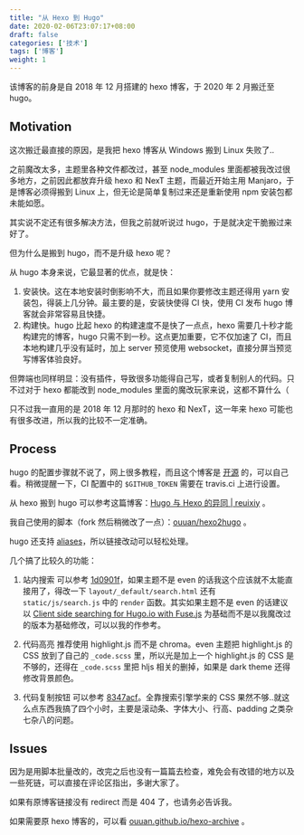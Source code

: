 ```yaml
---
title: "从 Hexo 到 Hugo"
date: 2020-02-06T23:07:17+08:00
draft: false
categories: ['技术']
tags: ['博客']
weight: 1
---
```


该博客的前身是自 2018 年 12 月搭建的 hexo 博客，于 2020 年 2 月搬迁至 hugo。

<!--more-->

## Motivation

这次搬迁最直接的原因，是我把 hexo 博客从 Windows 搬到 Linux 失败了..

之前魔改太多，主题里各种文件都改过，甚至 node_modules 里面都被我改过很多地方，之前因此都放弃升级 hexo 和 NexT 主题，而最近开始主用 Manjaro，于是博客必须得搬到 Linux 上，但无论是简单复制过来还是重新使用 npm 安装包都未能如愿。

其实说不定还有很多解决方法，但我之前就听说过 hugo，于是就决定干脆搬过来好了。

但为什么是搬到 hugo，而不是升级 hexo 呢？

从 hugo 本身来说，它最显著的优点，就是快：

1. 安装快。这在本地安装时倒影响不大，而且如果你要修改主题还得用 yarn 安装包，得装上几分钟。最主要的是，安装快使得 CI 快，使用 CI 发布 hugo 博客就会非常容易且快捷。
2. 构建快。hugo 比起 hexo 的构建速度不是快了一点点，hexo 需要几十秒才能构建完的博客，hugo 只需不到一秒。这点更加重要，它不仅加速了 CI，而且本地构建几乎没有延时，加上 server 预览使用 websocket，直接分屏当预览写博客体验良好。

但弊端也同样明显：没有插件，导致很多功能得自己写，或者复制别人的代码。只不过对于 hexo 都能改到 node_modules 里面的魔改玩家来说，这都不算什么（

只不过我一直用的是 2018 年 12 月那时的 hexo 和 NexT，这一年来 hexo 可能也有很多改进，所以我的比较不一定准确。

## Process

hugo 的配置步骤就不说了，网上很多教程，而且这个博客是 [开源](https://github.com/ouuan/hugo-blog) 的，可以自己看。稍微提醒一下，CI 配置中的 `$GITHUB_TOKEN` 需要在 travis.ci 上进行设置。

从 hexo 搬到 hugo 可以参考这篇博客：[Hugo 与 Hexo 的异同 | reuixiy](https://io-oi.me/tech/hugo-vs-hexo/) 。

我自己使用的脚本（fork 然后稍微改了一点）：[ouuan/hexo2hugo](https://github.com/ouuan/hexo2hugo) 。

hugo 还支持 [aliases](https://gohugo.io/content-management/urls/#aliases)，所以链接改动可以轻松处理。

几个搞了比较久的功能：

1. 站内搜索
   可以参考 [1d0901f](https://github.com/ouuan/hugo-blog/commit/1d0901fca6725480450581bb7bec28e0b2afc4d6)，如果主题不是 even 的话我这个应该就不太能直接用了，得改一下 `layout/_default/search.html` 还有 `static/js/search.js` 中的 `render` 函数。其实如果主题不是 even 的话建议以 [Client side searching for Hugo.io with Fuse.js](https://gist.github.com/eddiewebb/735feb48f50f0ddd65ae5606a1cb41ae) 为基础而不是以我魔改过的版本为基础修改，可以以我的作参考。

2. 代码高亮
   推荐使用 highlight.js 而不是 chroma。even 主题把 highlight.js 的 CSS 放到了自己的 `_code.scss` 里，所以光是加上一个 highlight.js 的 CSS 是不够的，还得在 `_code.scss` 里把 hljs 相关的删掉，如果是 dark theme 还得修改背景颜色。

3. 代码复制按钮
   可以参考 [8347acf](https://github.com/ouuan/hugo-theme-even/commit/8347acfe30f386f00dd81c843a879755377cccf5)。全靠搜索引擎学来的 CSS 果然不够..就这么点东西我搞了四个小时，主要是滚动条、字体大小、行高、padding 之类杂七杂八的问题。

## Issues

因为是用脚本批量改的，改完之后也没有一篇篇去检查，难免会有改错的地方以及一些死链，可以直接在评论区指出，多谢大家了。

如果有原博客链接没有 redirect 而是 404 了，也请务必告诉我。

如果需要原 hexo 博客的，可以看 [ouuan.github.io/hexo-archive](https://github.com/ouuan/ouuan.github.io/tree/hexo-archive) 。
